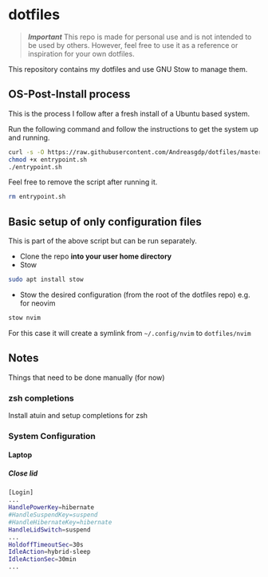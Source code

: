 # dotfiles

> **_Important_** This repo is made for personal use and is not intended to be used by others. However, feel free to use it as a reference or inspiration for your own dotfiles.

This repository contains my dotfiles and use GNU Stow to manage them.

## OS-Post-Install process

This is the process I follow after a fresh install of a Ubuntu based system.

Run the following command and follow the instructions to get the system up and running.

```bash
curl -s -O https://raw.githubusercontent.com/Andreasgdp/dotfiles/master/install-scripts/entrypoint.sh
chmod +x entrypoint.sh
./entrypoint.sh
```

Feel free to remove the script after running it.

```bash
rm entrypoint.sh
```

## Basic setup of only configuration files

This is part of the above script but can be run separately.

- Clone the repo **into your user home directory**
- Stow

```bash
sudo apt install stow
```

- Stow the desired configuration (from the root of the dotfiles repo) e.g. for neovim

```bash
stow nvim
```

For this case it will create a symlink from `~/.config/nvim` to `dotfiles/nvim`

## Notes

Things that need to be done manually (for now)

### zsh completions

Install atuin and setup completions for zsh

### System Configuration

#### Laptop

##### Close lid

```bash
[Login]
...
HandlePowerKey=hibernate
#HandleSuspendKey=suspend
#HandleHibernateKey=hibernate
HandleLidSwitch=suspend
...
HoldoffTimeoutSec=30s
IdleAction=hybrid-sleep
IdleActionSec=30min
...
```

